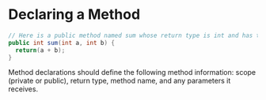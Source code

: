 # Declaring a Method

```java
// Here is a public method named sum whose return type is int and has two int parameters a and b
public int sum(int a, int b) {
  return(a + b);
}
```

Method declarations should define the following method information: scope (private or public), return type, method name, and any parameters it receives.